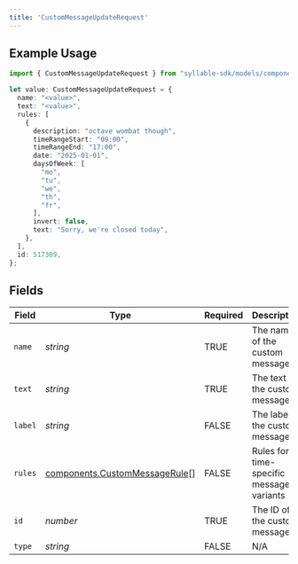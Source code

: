 ```yaml
---
title: 'CustomMessageUpdateRequest'
---
```


## Example Usage

```typescript
import { CustomMessageUpdateRequest } from "syllable-sdk/models/components";

let value: CustomMessageUpdateRequest = {
  name: "<value>",
  text: "<value>",
  rules: [
    {
      description: "octave wombat though",
      timeRangeStart: "09:00",
      timeRangeEnd: "17:00",
      date: "2025-01-01",
      daysOfWeek: [
        "mo",
        "tu",
        "we",
        "th",
        "fr",
      ],
      invert: false,
      text: "Sorry, we're closed today",
    },
  ],
  id: 517309,
};
```

## Fields

| Field                                                                          | Type                                                                           | Required                                                                       | Description                                                                    |
| ------------------------------------------------------------------------------ | ------------------------------------------------------------------------------ | ------------------------------------------------------------------------------ | ------------------------------------------------------------------------------ |
| `name`                                                                         | *string*                                                                       | TRUE                                                             | The name of the custom message                                                 |
| `text`                                                                         | *string*                                                                       | TRUE                                                             | The text of the custom message                                                 |
| `label`                                                                        | *string*                                                                       | FALSE                                                             | The label of the custom message                                                |
| `rules`                                                                        | [components.CustomMessageRule](/sdk-docs/models/components/custommessagerule)[] | FALSE                                                             | Rules for time-specific message variants                                       |
| `id`                                                                           | *number*                                                                       | TRUE                                                             | The ID of the custom message                                                   |
| `type`                                                                         | *string*                                                                       | FALSE                                                             | N/A                                                                            |